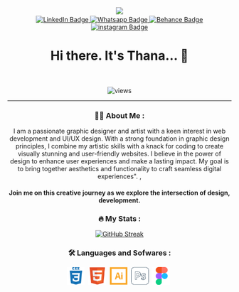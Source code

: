    <div id="header" align="center">
<div id="header" align="center">
  <img src="https://media.giphy.com/media/M9gbBd9nbDrOTu1Mqx/giphy.gif" width="100"/>
</div>
  <div id="badges">
  <a href="https://www.linkedin.com/in/thanansajanr/">
    <img src="https://img.shields.io/badge/LinkedIn-blue?style=for-the-badge&logo=linkedin&logoColor=white" alt="LinkedIn Badge"/>
  </a>
  <a href="https://wa.me/94778883674">
    <img src="https://img.shields.io/badge/WhatsApp-25D366?style=for-the-badge&logo=whatsapp&logoColor=white" alt="Whatsapp Badge"/>
  </a>
  <a href="https://www.behance.net/RTcreation">
    <img src="https://img.shields.io/badge/Behance-red?style=for-the-badge&logo=Behance&logoColor=white" alt="Behance Badge"/>
  </a>
  <a href="https://www.instagram.com/artworks.rt.creation/">
    <img src="https://img.shields.io/badge/instagram-blue?style=for-the-badge&logo=instagram&logoColor=white" alt="instagram Badge"/>
  </a>
     
</div>
  

  <h1> Hi there. It's Thana... 👋 </h1>
     <br /> <br />
  <img src="https://komarev.com/ghpvc/?username=Thanansajan&style=flat-square&color=blue" alt="views" width="200px"/>
</h3>

  ---

### 🙍‍♂️ About Me :
  I am a passionate graphic designer and artist with a keen interest in web development and UI/UX design. 
  With a strong foundation in graphic design principles, I combine my artistic skills with a knack for 
  coding to create visually stunning and user-friendly websites. I believe in the power of design to 
  enhance user experiences and make a lasting impact. My goal is to bring together aesthetics and 
  functionality to craft seamless digital experiences". ,<h4>Join me on this creative journey as we explore
  the intersection of design, development.</h4>
  ### :fire: My Stats :
   [![GitHub Streak](http://github-readme-streak-stats.herokuapp.com?user=Thanansajan&theme=blood-dark)](https://git.io/streak-stats)
  
  ### :hammer_and_wrench: Languages and Sofwares :
<div>
 <img src="https://github.com/devicons/devicon/blob/master/icons/css3/css3-plain-wordmark.svg"  title="CSS3" alt="CSS" width="40" height="40"/>&nbsp;
  <img src="https://github.com/devicons/devicon/blob/master/icons/html5/html5-original.svg" title="HTML5" alt="HTML" width="40" height="40"/>&nbsp;
  <img src="https://github.com/devicons/devicon/blob/master/icons/illustrator/illustrator-line.svg"  title="illustrator" alt="photoshop" width="40" height="40"/>&nbsp; 
 <img src="https://github.com/devicons/devicon/blob/master/icons/photoshop/photoshop-line.svg"  title="photoshop" alt="illustrator" width="40" height="40"/>&nbsp;
 <img src="https://github.com/devicons/devicon/blob/master/icons/figma/figma-original.svg" title="figma" alt="figma" width="40" height="40"/>&nbsp;

</div>
